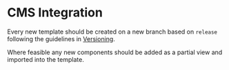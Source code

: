 # CMS Integration

Every new template should be created on a new branch based on `release` following the guidelines in [Versioning](../versioning.md#123-new-branches).

Where feasible any new components should be added as a partial view and imported into the template.
